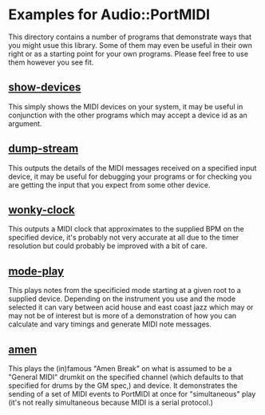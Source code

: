 # Examples for Audio::PortMIDI

This directory contains a number of programs that demonstrate
ways that you might usue this library. Some of them may even
be useful in their own right or as a starting point for your
own programs. Please feel free to use them however you see
fit.

## [show-devices](show-devices)

This simply shows the MIDI devices on your system, it may be
useful in conjunction with the other programs which may 
accept a device id as an argument.

## [dump-stream](dump-stream)

This outputs the details of the MIDI messages received on a
specified input device, it may be useful for debugging your
programs or for checking you are getting the input that you
expect from some other device.

## [wonky-clock](wonky-clock)

This outputs a MIDI clock that approximates to the supplied
BPM on the specified device, it's probably not very accurate
at all due to the timer resolution but could probably be
improved with a bit of care.

## [mode-play](mode-play)

This plays notes from the specificied mode starting at a given
root to a supplied device. Depending on the instrument you
use and the mode selected it can vary between acid house and
east coast jazz which may or may not be of interest but is
more of a demonstration of how you can calculate and vary
timings and generate MIDI note messages.

## [amen](amen)

This plays the (in)famous "Amen Break" on what is assumed to
be a "General MIDI" drumkit on the specified channel (which
defaults to that specified for drums by the GM spec,) and
device. It demonstrates the sending of a set of MIDI events
to PortMIDI at once for "simultaneous" play (it's not really
simultaneous because MIDI is a serial protocol.)
